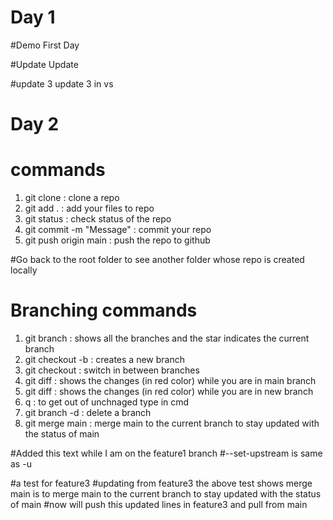 # Day 1
#Demo
First Day

#Update
Update 

#update 3
update 3 in vs

# Day 2
# commands
1) git clone <url> : clone a repo
2) git add . : add your files to repo
3) git status : check status of the repo
4) git commit -m "Message" : commit your repo
5) git push origin main : push the repo to github

#Go back to the root folder to see another folder whose repo is created locally

# Branching commands
1) git branch : shows all the branches and the star indicates the current branch
2) git checkout -b <branch-name> : creates a new branch
3) git checkout <branch name> : switch in between branches
4) git diff <branch name> : shows the changes (in red color) while you are in main branch
5) git diff : shows the changes (in red color) while you are in new branch
6) q : to get out of unchnaged type in cmd
7) git branch -d <branch name> : delete a branch
8) git merge main : merge main to the current branch to stay updated with the status of main 

#Added this text while I am on the feature1 branch
#--set-upstream is same as -u

#a test for feature3 <git merge master>
#updating from feature3 the above test shows merge main is to merge main to the current branch to stay updated with the status of main
#now will push this updated lines in feature3 and pull from main